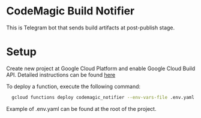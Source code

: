 # CodeMagic Build Notifier

This is Telegram bot that sends build artifacts at post-publish stage.

# Setup

Create new project at Google Cloud Platform and enable Google Cloud Build API.
Detailed instructions can be found [here](https://cloud.google.com/functions/docs/create-deploy-gcloud#functions-prepare-environment-go)

To deploy a function, execute the following command:

```bash
  gcloud functions deploy codemagic_notifier --env-vars-file .env.yaml --runtime go119 --trigger-http --allow-unauthenticated
``` 

Example of .env.yaml can be found at the root of the project.

